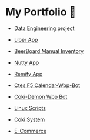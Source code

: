 # My Portfolio 📂

- [Data Engineering project](https://github.com/jesusandres31/data-engineering-coki)

- [Liber App](https://github.com/jesusandres31/liber-app)

- [BeerBoard Manual Inventory](https://github.com/jesusandres31/beerboard-manual-inventory)

- [Nutty App](https://github.com/jesusandres31/nutty-app)

- [Remify App](https://github.com/jesusandres31/remify-app/)

- [Ctes F5 Calendar-Wpp-Bot](https://github.com/jesusandres31/corrientes-futbol-5/)

- [Coki-Demon Wpp Bot](https://github.com/jesusandres31/coki-demon/)

- [Linux Scripts](https://github.com/jesusandres31/devops/)

- [Coki System](https://github.com/jesusandres31/C-Sharp-dotnet-WinForms-App)

- [E-Commerce](https://github.com/jesusandres31/LAMP-webstore-app-guitar-pedals)


<!---
-->
